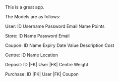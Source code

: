 This is a great app.

The Models are as follows:

User:
    ID
    Username
    Password
    Email
    Name
    Points

Store:
    ID
    Name
    Password
    Email

Coupon:
    ID
    Name
    Expiry Date
    Value
    Description
    Cost
    
Centre:
    ID
    Name
    Location

Deposit:
    ID
    |FK| User
    |FK| Centre
    Weight

Purchase:
    ID
    |FK| User
    |FK| Coupon
